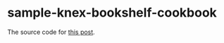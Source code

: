 # sample-knex-bookshelf-cookbook

The source code for [this post](https://sombriks.com.br/#/blog/0005-updated-knex-bookshelf-cookbook.md).